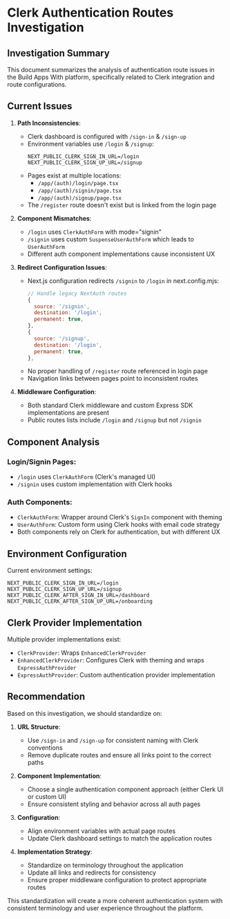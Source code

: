 # Clerk Authentication Routes Investigation

## Investigation Summary

This document summarizes the analysis of authentication route issues in the Build Apps With platform, specifically related to Clerk integration and route configurations.

## Current Issues

1. **Path Inconsistencies**:
   - Clerk dashboard is configured with `/sign-in` & `/sign-up` 
   - Environment variables use `/login` & `/signup`:
     ```
     NEXT_PUBLIC_CLERK_SIGN_IN_URL=/login
     NEXT_PUBLIC_CLERK_SIGN_UP_URL=/signup
     ```
   - Pages exist at multiple locations:
     - `/app/(auth)/login/page.tsx`
     - `/app/(auth)/signin/page.tsx`
     - `/app/(auth)/signup/page.tsx`
   - The `/register` route doesn't exist but is linked from the login page

2. **Component Mismatches**:
   - `/login` uses `ClerkAuthForm` with mode="signin"
   - `/signin` uses custom `SuspenseUserAuthForm` which leads to `UserAuthForm`
   - Different auth component implementations cause inconsistent UX

3. **Redirect Configuration Issues**:
   - Next.js configuration redirects `/signin` to `/login` in next.config.mjs:
     ```js
     // Handle legacy NextAuth routes
     {
       source: '/signin',
       destination: '/login',
       permanent: true,
     },
     {
       source: '/signup',
       destination: '/login',
       permanent: true,
     },
     ```
   - No proper handling of `/register` route referenced in login page
   - Navigation links between pages point to inconsistent routes

4. **Middleware Configuration**:
   - Both standard Clerk middleware and custom Express SDK implementations are present
   - Public routes lists include `/login` and `/signup` but not `/signin`

## Component Analysis

### Login/Signin Pages:
- `/login` uses `ClerkAuthForm` (Clerk's managed UI)
- `/signin` uses custom implementation with Clerk hooks

### Auth Components:
- `ClerkAuthForm`: Wrapper around Clerk's `SignIn` component with theming
- `UserAuthForm`: Custom form using Clerk hooks with email code strategy
- Both components rely on Clerk for authentication, but with different UX

## Environment Configuration

Current environment settings:
```
NEXT_PUBLIC_CLERK_SIGN_IN_URL=/login
NEXT_PUBLIC_CLERK_SIGN_UP_URL=/signup
NEXT_PUBLIC_CLERK_AFTER_SIGN_IN_URL=/dashboard
NEXT_PUBLIC_CLERK_AFTER_SIGN_UP_URL=/onboarding
```

## Clerk Provider Implementation

Multiple provider implementations exist:
- `ClerkProvider`: Wraps `EnhancedClerkProvider`
- `EnhancedClerkProvider`: Configures Clerk with theming and wraps `ExpressAuthProvider`
- `ExpressAuthProvider`: Custom authentication provider implementation

## Recommendation

Based on this investigation, we should standardize on:

1. **URL Structure**:
   - Use `/sign-in` and `/sign-up` for consistent naming with Clerk conventions
   - Remove duplicate routes and ensure all links point to the correct paths

2. **Component Implementation**:
   - Choose a single authentication component approach (either Clerk UI or custom UI)
   - Ensure consistent styling and behavior across all auth pages

3. **Configuration**:
   - Align environment variables with actual page routes
   - Update Clerk dashboard settings to match the application routes

4. **Implementation Strategy**:
   - Standardize on terminology throughout the application
   - Update all links and redirects for consistency
   - Ensure proper middleware configuration to protect appropriate routes

This standardization will create a more coherent authentication system with consistent terminology and user experience throughout the platform.